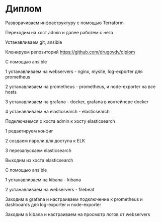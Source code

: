 # Диплом

Разворачиваем инфраструктуру с помощью Terraform

Переходим на хост admin и далее работем с него 

Устанавливаем git, ansible

Клонируем репозиторий https://github.com/drugovdv/diplom

С помощью ansible 

  1 устанавливаем на webservers - nginx, mysite, log-exporter для prometheus

  2 устанавливаем на prometheus - prometheus, и node-exporter на все hosts

  3 устанавливаем на grafana - docker, grafana в контейнере docker

  4 устанавливаем на elasticsearch - elasticsearch
  

Подключаемся с хоста admin к хосту elasticsearch

 1 редактируем конфиг

 2 создаем пароли для доступа к ELK
 
 3 перезапускаем elasticsearch

Выходим из хоста elasticsearch

С помощью ansible 

 1 устанавливаем на kibana - kibana

 2 устанавливаем на webservers - filebeat

Заходим в grafana и настраиваем подключение к prometheus и dashboards для log-exporter и node-exporter

Заходим в kibana и настраиваем на просмотр логов от webservers


